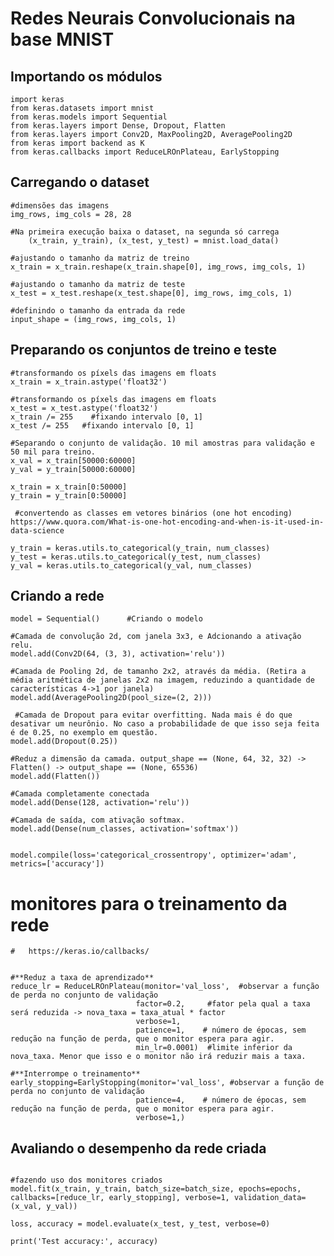 ﻿Redes Neurais Convolucionais na base MNIST
===================
Importando os módulos 
-------------

    import keras
	from keras.datasets import mnist
	from keras.models import Sequential
	from keras.layers import Dense, Dropout, Flatten
	from keras.layers import Conv2D, MaxPooling2D, AveragePooling2D
	from keras import backend as K
	from keras.callbacks import ReduceLROnPlateau, EarlyStopping
		



 Carregando o dataset
-------------
		 
	#dimensões das imagens
	img_rows, img_cols = 28, 28

	#Na primeira execução baixa o dataset, na segunda só carrega
		(x_train, y_train), (x_test, y_test) = mnist.load_data()

	#ajustando o tamanho da matriz de treino
	x_train = x_train.reshape(x_train.shape[0], img_rows, img_cols, 1) 
	
	#ajustando o tamanho da matriz de teste
	x_test = x_test.reshape(x_test.shape[0], img_rows, img_cols, 1)
	
	#definindo o tamanho da entrada da rede 
	input_shape = (img_rows, img_cols, 1)  
		


Preparando os conjuntos de treino e teste
-------------
	


	#transformando os píxels das imagens em floats
	x_train = x_train.astype('float32') 
	
	#transformando os píxels das imagens em floats 
	x_test = x_test.astype('float32')
	x_train /= 255    #fixando intervalo [0, 1]
	x_test /= 255   #fixando intervalo [0, 1]

	#Separando o conjunto de validação. 10 mil amostras para validação e 50 mil para treino.
	x_val = x_train[50000:60000]
	y_val = y_train[50000:60000]
	
	x_train = x_train[0:50000]
	y_train = y_train[0:50000]
	
	 #convertendo as classes em vetores binários (one hot encoding) https://www.quora.com/What-is-one-hot-encoding-and-when-is-it-used-in-data-science
	 
	y_train = keras.utils.to_categorical(y_train, num_classes) 
	y_test = keras.utils.to_categorical(y_test, num_classes)  
	y_val = keras.utils.to_categorical(y_val, num_classes)
	
    

Criando a rede
-------------

	model = Sequential()      #Criando o modelo
	
	#Camada de convolução 2d, com janela 3x3, e Adcionando a ativação relu.
	model.add(Conv2D(64, (3, 3), activation='relu')) 
	
	#Camada de Pooling 2d, de tamanho 2x2, através da média. (Retira a média aritmética de janelas 2x2 na imagem, reduzindo a quantidade de características 4->1 por janela)  
	model.add(AveragePooling2D(pool_size=(2, 2)))
	
	 #Camada de Dropout para evitar overfitting. Nada mais é do que desativar um neurônio. No caso a probabilidade de que isso seja feita é de 0.25, no exemplo em questão.         
	model.add(Dropout(0.25))   
	   
	#Reduz a dimensão da camada. output_shape == (None, 64, 32, 32) -> Flatten() -> output_shape == (None, 65536)
	model.add(Flatten())    
	
	#Camada completamente conectada														
	model.add(Dense(128, activation='relu'))  
	
	#Camada de saída, com ativação softmax.  
	model.add(Dense(num_classes, activation='softmax'))   

	
	model.compile(loss='categorical_crossentropy', optimizer='adam', metrics=['accuracy'])

  
# monitores para o treinamento da rede
	#	https://keras.io/callbacks/
	

	#**Reduz a taxa de aprendizado**
	reduce_lr = ReduceLROnPlateau(monitor='val_loss',  #observar a função de perda no conjunto de validação
								factor=0.2,     #fator pela qual a taxa será reduzida -> nova_taxa = taxa_atual * factor
								verbose=1, 
								patience=1,    # número de épocas, sem redução na função de perda, que o monitor espera para agir.
								min_lr=0.0001) 	#limite inferior da nova_taxa. Menor que isso e o monitor não irá reduzir mais a taxa.

	#**Interrompe o treinamento**
	early_stopping=EarlyStopping(monitor='val_loss', #observar a função de perda no conjunto de validação
								patience=4,    # número de épocas, sem redução na função de perda, que o monitor espera para agir.
								verbose=1,)    
																


Avaliando o desempenho da rede criada
-----------------------

																	  #fazendo uso dos monitores criados		
	model.fit(x_train, y_train, batch_size=batch_size, epochs=epochs, callbacks=[reduce_lr, early_stopping], verbose=1, validation_data=(x_val, y_val))
	
	loss, accuracy = model.evaluate(x_test, y_test, verbose=0)
	
	print('Test accuracy:', accuracy)
